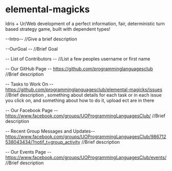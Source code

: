 # elemental-magicks
Idris + Ur/Web development of a perfect information, fair, deterministic turn based strategy game, built with dependent types!

--Intro--
//Give a brief description

--OurGoal --
//Brief Goal

-- List of Contributors --
//List a few peoples username or first name

-- Our GitHub Page --
https://github.com/programminglanguagesclub
//Brief description

-- Tasks to Work On --
https://github.com/programminglanguagesclub/elemental-magicks/issues
//Brief description , something about details for each task or in each issue you click on, and something about how to do it, upload ect are in there

-- Our Facebook Page --
https://www.facebook.com/groups/UOProgrammingLanguagesClub/
//Brief description
 
-- Recent Group Messages and Updates--
https://www.facebook.com/groups/UOProgrammingLanguagesClub/986712538043434/?notif_t=group_activity
//Brief description

-- Our Events Page --
  https://www.facebook.com/groups/UOProgrammingLanguagesClub/events/
  //Brief description
